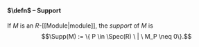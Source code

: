 #### $\defn$ – Support
If $M$ is an $R$-[[Module|module]], the *support* of $M$ is $$\Supp(M) :=  \{ P \in \Spec(R) \ | \ M_P \neq 0\}.$$